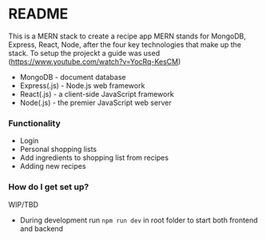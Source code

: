 # README

This is a MERN stack to create a recipe app
MERN stands for MongoDB, Express, React, Node, after the four key technologies that make up the stack.
To setup the projeckt a guide was used (https://www.youtube.com/watch?v=YocRq-KesCM)

-   MongoDB - document database
-   Express(.js) - Node.js web framework
-   React(.js) - a client-side JavaScript framework
-   Node(.js) - the premier JavaScript web server

### Functionality

-   Login
-   Personal shopping lists
-   Add ingredients to shopping list from recipes
-   Adding new recipes

### How do I get set up?

WIP/TBD

-   During development run `npm run dev` in root folder to start both frontend and backend